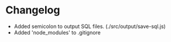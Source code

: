 # Changelog

* Added semicolon to output SQL files. (./src/output/save-sql.js)
* Added 'node_modules' to .gitignore
